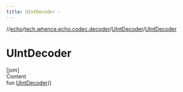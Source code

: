 ```yaml
---
title: UIntDecoder -
---
```

//[echo](../../index.md)/[tech.whence.echo.codec.decoder](../index.md)/[UIntDecoder](index.md)/[UIntDecoder](-u-int-decoder.md)



# UIntDecoder  
[jvm]  
Content  
fun [UIntDecoder](-u-int-decoder.md)()  



